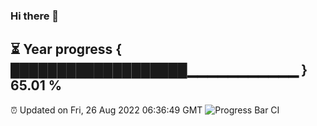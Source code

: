 ### Hi there 👋
⏳ Year progress { ███████████████████▁▁▁▁▁▁▁▁▁▁▁ } 65.01 %
---
⏰ Updated on Fri, 26 Aug 2022 06:36:49 GMT
![Progress Bar CI](https://github.com/liununu/liununu/workflows/Progress%20Bar%20CI/badge.svg)
